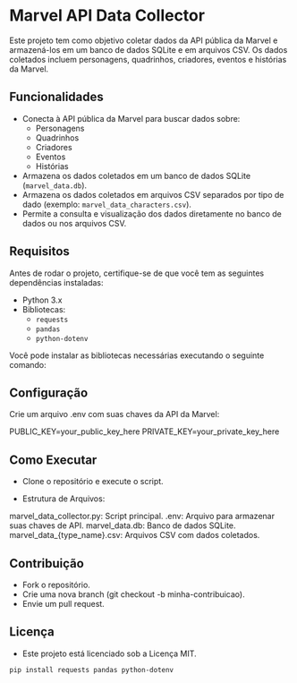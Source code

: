 # Marvel API Data Collector

Este projeto tem como objetivo coletar dados da API pública da Marvel e armazená-los em um banco de dados SQLite e em arquivos CSV. Os dados coletados incluem personagens, quadrinhos, criadores, eventos e histórias da Marvel.

## Funcionalidades

- Conecta à API pública da Marvel para buscar dados sobre:
  - Personagens
  - Quadrinhos
  - Criadores
  - Eventos
  - Histórias
- Armazena os dados coletados em um banco de dados SQLite (`marvel_data.db`).
- Armazena os dados coletados em arquivos CSV separados por tipo de dado (exemplo: `marvel_data_characters.csv`).
- Permite a consulta e visualização dos dados diretamente no banco de dados ou nos arquivos CSV.

## Requisitos

Antes de rodar o projeto, certifique-se de que você tem as seguintes dependências instaladas:

- Python 3.x
- Bibliotecas:
  - `requests`
  - `pandas`
  - `python-dotenv`

Você pode instalar as bibliotecas necessárias executando o seguinte comando:

## Configuração

Crie um arquivo .env com suas chaves da API da Marvel:

PUBLIC_KEY=your_public_key_here
PRIVATE_KEY=your_private_key_here

## Como Executar 

- Clone o repositório e execute o script.

- Estrutura de Arquivos:

marvel_data_collector.py: Script principal.
.env: Arquivo para armazenar suas chaves de API.
marvel_data.db: Banco de dados SQLite.
marvel_data_{type_name}.csv: Arquivos CSV com dados coletados.

## Contribuição 

- Fork o repositório.
- Crie uma nova branch (git checkout -b minha-contribuicao).
- Envie um pull request.

## Licença 

- Este projeto está licenciado sob a Licença MIT.

```bash
pip install requests pandas python-dotenv
